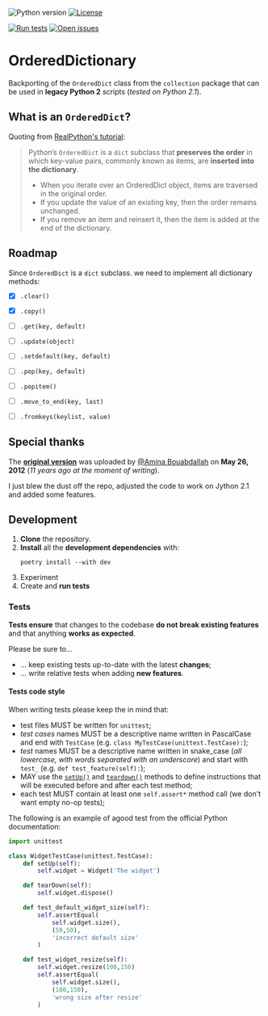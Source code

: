 ![Python version](https://img.shields.io/static/v1?label=python&message=>%3D2.1&color=informational&style=for-the-badge)
[![License](https://img.shields.io/github/license/LukeSavefrogs/python21-OrderedDict?color=green&style=for-the-badge)](https://github.com/LukeSavefrogs/python21-OrderedDict/blob/master/LICENSE)

[![Run tests](https://github.com/LukeSavefrogs/python21-OrderedDict/actions/workflows/run-tests.yml/badge.svg)](https://github.com/LukeSavefrogs/python21-OrderedDict/actions/workflows/run-tests.yml)
[![Open issues](https://img.shields.io/github/issues-raw/LukeSavefrogs/python21-OrderedDict?color=yellow)](https://github.com/LukeSavefrogs/python21-OrderedDict/issues?q=is%3Aissue+is%3Aopen+)

# OrderedDictionary
Backporting of the `OrderedDict` class from the `collection` package that can be used in **legacy Python 2** scripts (_tested on Python 2.1_).

## What is an `OrderedDict`?
Quoting from [RealPython's tutorial](https://realpython.com/python-ordereddict/):
> Python’s `OrderedDict` is a `dict` subclass that **preserves the order** in which key-value pairs, commonly known as items, are **inserted into the dictionary**. 
> - When you iterate over an OrderedDict object, items are traversed in the original order. 
> - If you update the value of an existing key, then the order remains unchanged. 
> - If you remove an item and reinsert it, then the item is added at the end of the dictionary.

## Roadmap
Since `OrderedDict` is a `dict` subclass. we need to implement all dictionary methods:
- [X] `.clear()`
- [X] `.copy()`
- [ ] `.get(key, default)`
- [ ] `.update(object)`
- [ ] `.setdefault(key, default)`
- [ ] `.pop(key, default)`
- [ ] `.popitem()`
- [ ] `.move_to_end(key, last)`
- [ ] `.fromkeys(keylist, value)`


## Special thanks
The [**original version**](https://github.com/amina196/OrderedDictionary) was uploaded by [@Amina Bouabdallah](https://github.com/amina196) on **May 26, 2012** 
(_11 years ago at the moment of writing_).

I just blew the dust off the repo, adjusted the code to work on Jython 2.1 and added some features.

## Development
1. **Clone** the repository.
1. **Install** all the **development dependencies** with:
	```
	poetry install --with dev
	```
1. Experiment
1. Create and **run tests**

### Tests
**Tests ensure** that changes to the codebase **do not break existing features** and that anything **works as expected**.

Please be sure to...
- ... keep existing tests up-to-date with the latest **changes**;
- ... write relative tests when adding **new features**.

#### Tests code style
When writing tests please keep the in mind that:
- test files MUST be written for `unittest`;
- _test cases_ names MUST be a descriptive name written in PascalCase and end with `TestCase` (e.g. `class MyTestCase(unittest.TestCase):`);
- _test_ names MUST be a descriptive name written in snake_case (_all lowercase, with words separated with an underscore_) and start with `test_` (e.g. `def test_feature(self):`);
- MAY use the [`setUp()`](https://docs.python.org/3/library/unittest.html#unittest.TestCase.setUp) and [`teardown()`](https://docs.python.org/3/library/unittest.html#unittest.TestCase.tearDown) methods to define instructions that will be executed before and after each test method;
- each test MUST contain at least one `self.assert*` method call (we don't want empty no-op tests);

The following is an example of agood test from the official Python documentation:
```python
import unittest

class WidgetTestCase(unittest.TestCase):
    def setUp(self):
        self.widget = Widget('The widget')

    def tearDown(self):
        self.widget.dispose()

    def test_default_widget_size(self):
        self.assertEqual(
			self.widget.size(),
			(50,50),
            'incorrect default size'
		)

    def test_widget_resize(self):
        self.widget.resize(100,150)
        self.assertEqual(
			self.widget.size(),
			(100,150),
            'wrong size after resize'
		)
```